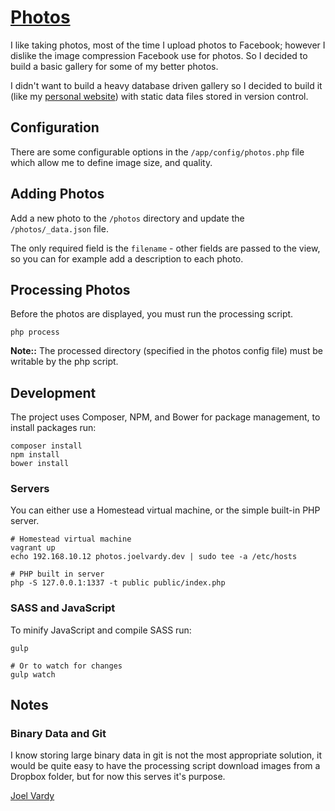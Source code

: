 # [Photos][photos]

I like taking photos, most of the time I upload photos to Facebook; however I dislike the image compression Facebook use for photos. So I decided to build a basic gallery for some of my better photos.

I didn't want to build a heavy database driven gallery so I decided to build it (like my [personal website][joelvardy]) with static data files stored in version control.

## Configuration

There are some configurable options in the `/app/config/photos.php` file which allow me to define image size, and quality.

## Adding Photos

Add a new photo to the `/photos` directory and update the `/photos/_data.json` file.

The only required field is the `filename` - other fields are passed to the view, so you can for example add a description to each photo.

## Processing Photos

Before the photos are displayed, you must run the processing script.

```
php process
```

**Note::** The processed directory (specified in the photos config file) must be writable by the php script.

## Development

The project uses Composer, NPM, and Bower for package management, to install packages run:

```
composer install
npm install
bower install
```

### Servers

You can either use a Homestead virtual machine, or the simple built-in PHP server.

```
# Homestead virtual machine
vagrant up
echo 192.168.10.12 photos.joelvardy.dev | sudo tee -a /etc/hosts

# PHP built in server
php -S 127.0.0.1:1337 -t public public/index.php
```

### SASS and JavaScript

To minify JavaScript and compile SASS run:

```
gulp

# Or to watch for changes
gulp watch
```

## Notes

### Binary Data and Git

I know storing large binary data in git is not the most appropriate solution, it would be quite easy to have the processing script download images from a Dropbox folder, but for now this serves it's purpose.

[Joel Vardy][joelvardy]

  [photos]: https://photos.joelvardy.com/
  [joelvardy]: https://joelvardy.com/
